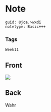 # Note
```
guid: Ojca.>wxdi
notetype: Basic+++
```

### Tags
```
Week11
```

## Front
<img src="paste-d12fdd7c99a2122816fcf7461beaad175e163192.jpg">

## Back
Wahr
